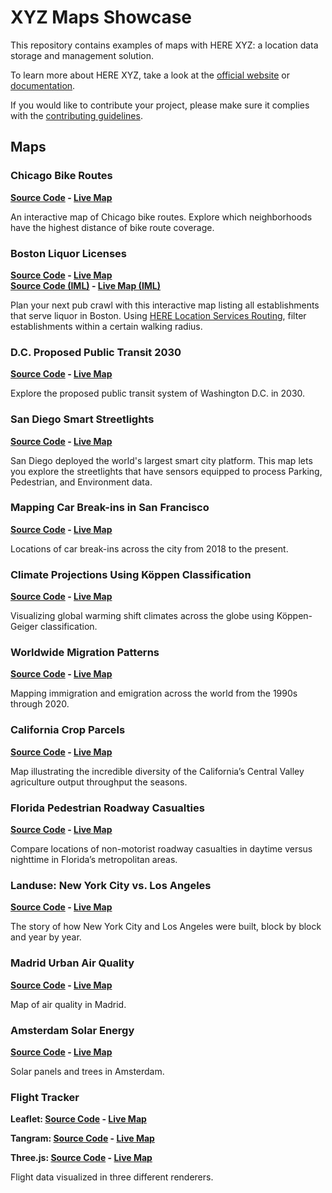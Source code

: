 # XYZ Maps Showcase

This repository contains examples of maps with HERE XYZ: a location data storage and management solution.

To learn more about HERE XYZ, take a look at the [official website](https://explore.xyz.here.com) or [documentation](https://here.xyz).

If you would like to contribute your project, please make sure it complies with the [contributing guidelines](https://github.com/heremaps/xyz-showcase/blob/master/CONTRIBUTING.md).

## Maps

### Chicago Bike Routes

__[Source Code](https://github.com/haifeng2013/xyz-showcase/tree/master/chicago-bike-map) - [Live Map](https://haifeng2013.github.io/xyz-showcase/chicago-bike-map)__

An interactive map of Chicago bike routes. Explore which neighborhoods have the highest distance of bike route coverage.

### Boston Liquor Licenses

__[Source Code](https://github.com/haifeng2013/xyz-showcase/tree/master/boston-liquor) - [Live Map](https://haifeng2013.github.io/xyz-showcase/boston-liquor)__ \
__[Source Code (IML)](https://github.com/haifeng2013/xyz-showcase/tree/master/boston-liquor-iml) - [Live Map (IML)](https://haifeng2013.github.io/xyz-showcase/boston-liquor-iml)__

Plan your next pub crawl with this interactive map listing all establishments that serve liquor in Boston. Using [HERE Location Services Routing](https://developer.here.com/documentation/routing/topics/request-isoline.html), filter establishments within a certain walking radius.

### D.C. Proposed Public Transit 2030

__[Source Code](https://github.com/haifeng2013/xyz-showcase/tree/master/dc-transit-2030) - [Live Map](https://haifeng2013.github.io/xyz-showcase/dc-transit-2030)__

Explore the proposed public transit system of Washington D.C. in 2030.

### San Diego Smart Streetlights

__[Source Code](https://github.com/haifeng2013/xyz-showcase/tree/master/san-diego-streetlights) - [Live Map](https://haifeng2013.github.io/xyz-showcase/san-diego-streetlights)__

San Diego deployed the world's largest smart city platform.  This map lets you
explore the streetlights that have sensors equipped to process Parking,
Pedestrian, and Environment data.

### Mapping Car Break-ins in San Francisco

__[Source Code](https://github.com/haifeng2013/xyz-showcase/tree/master/sf-car-breakins) - [Live Map](https://haifeng2013.github.io/xyz-showcase/sf-car-breakins)__

Locations of car break-ins across the city from 2018 to the present.


### Climate Projections Using Köppen Classification

__[Source Code](https://github.com/haifeng2013/xyz-showcase/tree/master/climate-projections) - [Live Map](https://haifeng2013.github.io/xyz-showcase/climate-projections)__

Visualizing global warming shift climates across the globe using Köppen-Geiger classification.


### Worldwide Migration Patterns

__[Source Code](https://github.com/haifeng2013/xyz-showcase/tree/master/migration-patterns) - [Live Map](https://haifeng2013.github.io/xyz-showcase/migration-patterns)__

Mapping immigration and emigration across the world from the 1990s through 2020.

### California Crop Parcels

__[Source Code](https://github.com/haifeng2013/xyz-showcase/tree/master/california-crops) - [Live Map](https://haifeng2013.github.io/xyz-showcase/california-crops)__

Map illustrating the incredible diversity of the California’s Central Valley agriculture output throughput the seasons.

### Florida Pedestrian Roadway Casualties

__[Source Code](https://github.com/haifeng2013/xyz-showcase/tree/master/florida-collisions) - [Live Map](https://haifeng2013.github.io/xyz-showcase/florida-collisions)__

Compare locations of non-motorist roadway casualties in daytime versus nighttime in Florida’s metropolitan areas.

### Landuse: New York City vs. Los Angeles

__[Source Code](https://github.com/haifeng2013/xyz-showcase/tree/master/landuse-comparison) - [Live Map](https://haifeng2013.github.io/xyz-showcase/landuse-comparison)__

The story of how New York City and Los Angeles were built, block by block and year by year.

### Madrid Urban Air Quality

__[Source Code](https://github.com/haifeng2013/xyz-showcase/tree/master/madrid-air-quality) - [Live Map](https://haifeng2013.github.io/xyz-showcase/madrid-air-quality)__

Map of air quality in Madrid.

### Amsterdam Solar Energy

__[Source Code](https://github.com/haifeng2013/xyz-showcase/tree/master/amsterdam-solar) - [Live Map](https://haifeng2013.github.io/xyz-showcase/amsterdam-solar)__

Solar panels and trees in Amsterdam.

### Flight Tracker

__Leaflet: [Source Code](https://github.com/haifeng2013/xyz-showcase/tree/master/flights-leaflet) - [Live Map](https://haifeng2013.github.io/xyz-showcase/flights-leaflet)__

__Tangram: [Source Code](https://github.com/haifeng2013/xyz-showcase/tree/master/flights-tangram) - [Live Map](https://haifeng2013.github.io/xyz-showcase/flights-tangram)__

__Three.js: [Source Code](https://github.com/haifeng2013/xyz-showcase/tree/master/flights-threejs) - [Live Map](https://haifeng2013.github.io/xyz-showcase/flights-threejs)__

Flight data visualized in three different renderers.
